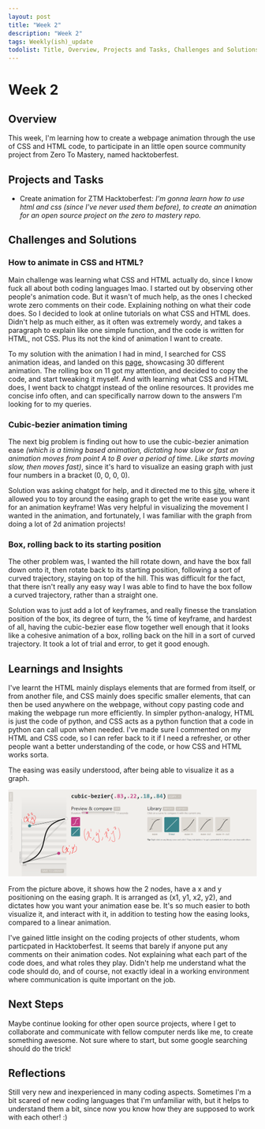 ```yaml
---
layout: post
title: "Week 2"
description: "Week 2"
tags: Weekly(ish)_update
todolist: Title, Overview, Projects and Tasks, Challenges and Solutions, Learnings and Insights, Next Steps, Reflections
---
```


# Week 2

## Overview
This week, I'm learning how to create a webpage animation through the use of CSS and HTML code, to participate in an little open source community project from Zero To Mastery, named hacktoberfest.

## Projects and Tasks
* Create animation for ZTM Hacktoberfest: _I'm gonna learn how to use html and css (since I've never used them before), to create an animation for an open source project on the zero to mastery repo._

## Challenges and Solutions
### How to animate in CSS and HTML?
Main challenge was learning what CSS and HTML actually do, since I know fuck all about both coding languages lmao. I started out by observing other people's animation code. But it wasn't of much help, as the ones I checked wrote zero comments on their code. Explaining nothing on what their code does. So I decided to look at online tutorials on what CSS and HTML does. Didn't help as much either, as it often was extremely wordy, and takes a paragraph to explain like one simple function, and the code is written for HTML, not CSS. Plus its not the kind of animation I want to create.

To my solution with the animation I had in mind, I searched for CSS animation ideas, and landed on this [page](https://blog.hubspot.com/website/css-animation-examples), showcasing 30 different animation. The rolling box on 11 got my attention, and decided to copy the code, and start tweaking it myself. And with learning what CSS and HTML does, I went back to chatgpt instead of the online resources. It provides me concise info often, and can specifically narrow down to the answers I'm looking for to my queries. 

### Cubic-bezier animation timing
The next big problem is finding out how to use the cubic-bezier animation ease _(which is a timing based animation, dictating how slow or fast an animation moves from point A to B over a period of time. Like starts moving slow, then moves fast)_, since it's hard to visualize an easing graph with just four numbers in a bracket (0, 0, 0, 0).

Solution was asking chatgpt for help, and it directed me to this [site](https://cubic-bezier.com/#.83,.22,.18,.84), where it allowed you to toy around the easing graph to get the write ease you want for an animation keyframe! Was very helpful in visualizing the movement I wanted in the animation, and fortunately, I was familiar with the graph from doing a lot of 2d animation projects!

### Box, rolling back to its starting position
The other problem was, I wanted the hill rotate down, and have the box fall down onto it, then rotate back to its starting position, following a sort of curved trajectory, staying on top of the hill. This was difficult for the fact, that there isn't really any easy way I was able to find to have the box follow a curved trajectory, rather than a straight one.

Solution was to just add a lot of keyframes, and really finesse the translation position of the box, its degree of turn, the % time of keyframe, and hardest of all, having the cubic-bezier ease flow together well enough that it looks like a cohesive animation of a box, rolling back on the hill in a sort of curved trajectory. It took a lot of trial and error, to get it good enough.

## Learnings and Insights
I've learnt the HTML mainly displays elements that are formed from itself, or from another file, and CSS mainly does specific smaller elements, that can then be used anywhere on the webpage, without copy pasting code and making the webpage run more efficiently. In simpler python-analogy, HTML is just the code of python, and CSS acts as a python function that a code in python can call upon when needed. I've made sure I commented on my HTML and CSS code, so I can refer back to it if I need a refresher, or other people want a better understanding of the code, or how CSS and HTML works sorta.

The easing was easily understood, after being able to visualize it as a graph.

![cubic-bezier](https://github.com/Tenatic-X/Tenatic-X.github.io/blob/master/images/cubic-bezier.PNG)

From the picture above, it shows how the 2 nodes, have a x and y positioning on the easing graph. It is arranged as (x1, y1, x2, y2), and dictates how you want your animation ease be. It's so much easier to both visualize it, and interact with it, in addition to testing how the easing looks, compared to a linear animation.

I've gained little insight on the coding projects of other students, whom particpated in Hacktoberfest. It seems that barely if anyone put any comments on their animation codes. Not explaining what each part of the code does, and what roles they play. Didn't help me understand what the code should do, and of course, not exactly ideal in a working environment where communication is quite important on the job.

## Next Steps
Maybe continue looking for other open source projects, where I get to collaborate and communicate with fellow computer nerds like me, to create something awesome. Not sure where to start, but some google searching should do the trick!

## Reflections
Still very new and inexperienced in many coding aspects. Sometimes I'm a bit scared of new coding languages that I'm unfamiliar with, but it helps to understand them a bit, since now you know how they are supposed to work with each other! :)
